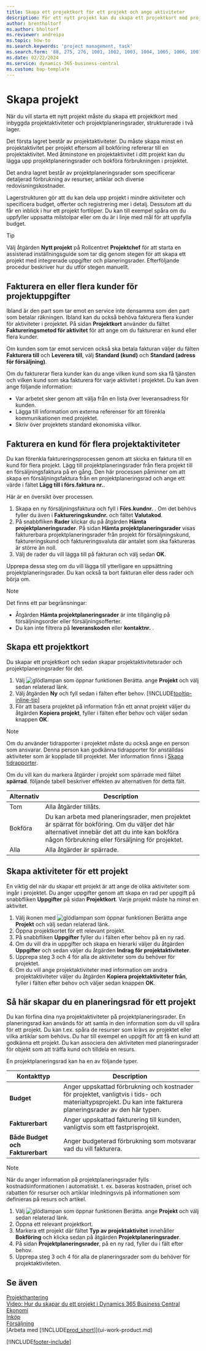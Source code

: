 ```yaml
---
title: Skapa ett projektkort för ett projekt och ange aktiviteter
description: För ett nytt projekt kan du skapa ett projektkort med projektaktiviteterna och planeringsrader för att hantera hur och budgetar.
author: brentholtorf
ms.author: bholtorf
ms.reviewer: andreipa
ms.topic: how-to
ms.search.keywords: 'project management, task'
ms.search.form: '88, 275, 276, 1001, 1002, 1003, 1004, 1005, 1006, 1007, 1020'
ms.date: 02/22/2024
ms.service: dynamics-365-business-central
ms.custom: bap-template
---
```

# <a name="create-projects"></a>Skapa projekt

När du vill starta ett nytt projekt måste du skapa ett projektkort med inbyggda projektaktiviteter och projektplaneringsrader, strukturerade i två lager.  

Det första lagret består av projektaktiviteter. Du måste skapa minst en projektaktivitet per projekt eftersom all bokföring refererar till en projektaktivitet. Med åtminstone en projektaktivitet i ditt projekt kan du lägga upp projektplaneringsrader och bokföra förbrukningen i projektet.

Det andra lagret består av projektplaneringsrader som specificerar detaljerad förbrukning av resurser, artiklar och diverse redovisningskostnader.

Lagerstrukturen gör att du kan dela upp projekt i mindre aktiviteter och specificera budget, offerter och registrering mer i detalj. Dessutom att du får en inblick i hur ett projekt fortlöper. Du kan till exempel spåra om du uppfyller uppsatta milstolpar eller om du är i linje med mål för att uppfylla budget.

> [!TIP]
> Välj åtgärden **Nytt projekt** på Rollcentret **Projektchef** för att starta en assisterad inställningsguide som tar dig genom stegen för att skapa ett projekt med integrerade uppgifter och planeringsrader. Efterföljande procedur beskriver hur du utför stegen manuellt. <!-- For an example of how to create a project manually, go to [Video: How to create a project in Dynamics 365 Business Central](https://www.youtube.com/watch?v=VqaPWr7BWmw).-->

## <a name="invoice-one-or-more-customers-for-project-tasks"></a>Fakturera en eller flera kunder för projektuppgifter

Ibland är den part som tar emot en service inte densamma som den part som betalar räkningen. Ibland kan du också behöva fakturera flera kunder för aktiviteter i projektet. På sidan **Projektkort** använder du fältet **Faktureringsmetod för aktivitet** för att ange om du fakturerar en kund eller flera kunder.

Om kunden som tar emot servicen också ska betala fakturan väljer du fälten **Fakturera till** och **Leverera till**, välj **Standard (kund)** och **Standard (adress för försäljning)**.

Om du fakturerar flera kunder kan du ange vilken kund som ska få tjänsten och vilken kund som ska fakturera för varje aktivitet i projektet. Du kan även ange följande information:

* Var arbetet sker genom att välja från en lista över leveransadress för kunden.
* Lägga till information om externa referenser för att förenkla kommunikationen med projektet.
* Skriv över projektets standard ekonomiska villkor.

## <a name="invoice-one-customer-for-multiple-project-tasks"></a>Fakturera en kund för flera projektaktiviteter

Du kan förenkla faktureringsprocessen genom att skicka en faktura till en kund för flera projekt. Lägg till projektplaneringsrader från flera projekt till en försäljningsfaktura på en gång. Den här processen påminner om att skapa en försäljningsfaktura från en projektplaneringsrad och ange ett värde i fältet **Lägg till i förs.faktura nr.**.

Här är en översikt över processen.

1. Skapa en ny försäljningsfaktura och fyll i **Förs.kundnr.** . Om det behövs fyller du även i **Faktureringskundnr.** och fältet **Valutakod**.
2. På snabbfliken **Rader** klickar du på åtgärden **Hämta projektplaneringsrader**. På sidan **Hämta projektplaneringsrader** visas fakturerbara projektplaneringsrader från projekt för försäljningskund, faktureringskund och faktureringsvaluta där antalet som ska faktureras är större än noll. 
3. Välj de rader du vill lägga till på fakturan och välj sedan **OK**.

Upprepa dessa steg om du vill lägga till ytterligare en uppsättning projektplaneringsrader. Du kan också ta bort fakturan eller dess rader och börja om.

> [!NOTE]
> Det finns ett par begränsningar:
>
> * Åtgärden **Hämta projektplaneringsrader** är inte tillgänglig på försäljningsorder eller försäljningsofferter.
> * Du kan inte filtrera på **leveranskoden** eller **kontaktnr.** .

## <a name="to-create-a-project-card"></a>Skapa ett projektkort

Du skapar ett projektkort och sedan skapar projektaktivitetsrader och projektplaneringsrader för det.

1. Välj ![glödlampan som öppnar funktionen Berätta.](media/ui-search/search_small.png "Berätta för mig vad du vill göra") ange **Projekt** och välj sedan relaterad länk.  
2. Välj åtgärden **Ny** och fyll sedan i fälten efter behov. [!INCLUDE[tooltip-inline-tip](includes/tooltip-inline-tip_md.md)]
3. För att basera projektet på information från ett annat projekt väljer du åtgärden **Kopiera projekt**, fyller i fälten efter behov och väljer sedan knappen **OK**.

> [!NOTE]  
> Om du använder tidrapporter i projektet måste du också ange en person som ansvarar. Denna person kan godkänna tidrapporter för anställdas aktiviteter som är kopplade till projektet. Mer information finns i [Skapa tidrapporter](projects-how-setup-time-sheets.md).

Om du vill kan du markera åtgärder i projekt som spärrade med fältet **spärrad**. följande tabell beskriver effekten av alternativen för detta fält.

|Alternativ  |Description  |
|---------|---------|
|Tom |Alla åtgärder tillåts.|
|Bokföra    |Du kan arbeta med planeringsrader, men projektet är spärrat för bokföring. Om du väljer det här alternativet innebär det att du inte kan bokföra någon förbrukning eller försäljning för projektet.|
|Alla  |Alla åtgärder är spärrade.|

## <a name="to-create-tasks-for-a-project"></a>Skapa aktiviteter för ett projekt

En viktig del när du skapar ett projekt är att ange de olika aktiviteter som ingår i projektet. Du anger uppgifter genom att skapa en rad per uppgift på snabbfliken **Uppgifter** på sidan **Projektkort**. Varje projekt måste ha minst en aktivitet.

1. Välj ikonen med ![glödlampan som öppnar funktionen Berätta](media/ui-search/search_small.png "Berätta vad du vill göra") ange **Projekt** och välj sedan relaterad länk.
2. Öppna projektkortet för ett relevant projekt.
3. På snabbfliken **Uppgifter** fyller du i fälten efter behov på en ny rad.
4. Om du vill dra in uppgifter och skapa en hierarki väljer du åtgärden **Uppgifter** och sedan väljer du åtgärden **Indrag för projektaktiviteter**.
5. Upprepa steg 3 och 4 för alla de aktiviteter som du behöver för projektet.
6. Om du vill ange projektaktiviteter med information om andra projektaktiviteter väljer du åtgärden **Kopiera projektaktiviteter från**, fyller i fälten efter behov och väljer sedan knappen **OK**.

## <a name="to-create-planning-lines-for-a-project"></a>Så här skapar du en planeringsrad för ett projekt

Du kan förfina dina nya projektaktiviteter på projektplaneringsrader. En planeringsrad kan används för att samla in den information som du vill spåra för ett projekt. Du kan t.ex. spåra de resurser som krävs av projektet eller vilka artiklar som behövs. Du har till exempel en uppgift för att få en kund att godkänna ett projekt. Du kan associera den aktiviteten med planeringsrader för objekt som att träffa kund och tilldela en resurs.  

En projektplaneringsrad kan ha en av följande typer.  

| Kontakttyp | Description |
| --- | --- |
| **Budget** |Anger uppskattad förbrukning och kostnader för projektet, vanligtvis i tids- och materialtypsprojekt. Du kan inte fakturera planeringsrader av den här typen. |
| **Fakturerbart** |Anger uppskattad fakturering till kunden, vanligtvis som ett fastprisprojekt. |
| **Både Budget och Fakturerbart** |Anger budgeterad förbrukning som motsvarar vad du vill fakturera. |

> [!NOTE]
> När du anger information på projektplaneringsrader fylls kostnadsinformationen i automatiskt. t. ex. baseras kostnaden, priset och rabatten för resurser och artiklar inledningsvis på informationen som definieras på resurs och artikel.

1. Välj ![glödlampan som öppnar funktionen Berätta.](media/ui-search/search_small.png "Berätta för mig vad du vill göra") ange **Projekt** och välj sedan relaterad länk.
2. Öppna ett relevant projektkort.
3. Markera ett projekt där fältet **Typ av projektaktivitet** innehåller **Bokföring** och klicka sedan på åtgärden **Projektplaneringsrader**.  
4. På sidan **Projektplaneringsrader**, på en ny rad, fyller du i fält efter behov.
5. Upprepa steg 3 och 4 för alla de planeringsrader som du behöver för projektaktiviteten.

## <a name="see-also"></a>Se även

[Projekthantering](projects-manage-projects.md)  
[Video: Hur du skapar du ett projekt i Dynamics 365 Business Central](https://www.youtube.com/watch?v=VqaPWr7BWmw)  
[Ekonomi](finance.md)  
[Inköp](purchasing-manage-purchasing.md)  
[Försäljning](sales-manage-sales.md)  
[Arbeta med [!INCLUDE[prod_short](includes/prod_short.md)]](ui-work-product.md)  

[!INCLUDE[footer-include](includes/footer-banner.md)]
